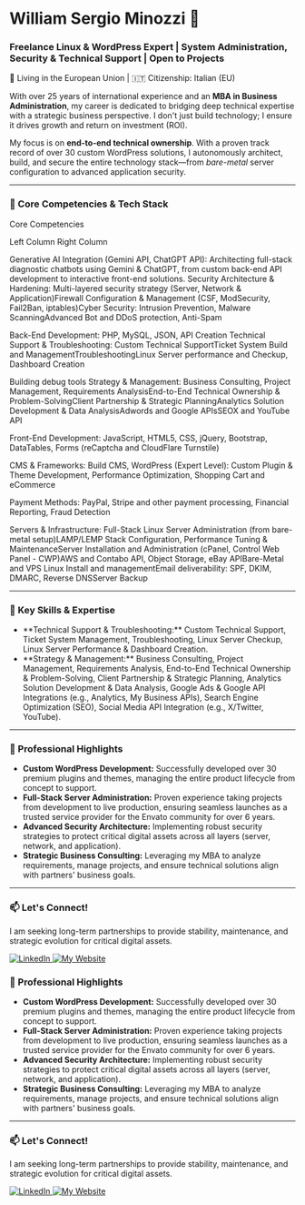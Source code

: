 # William Sergio Minozzi 👋
### Freelance Linux & WordPress Expert | System Administration, Security & Technical Support | Open to Projects 

<p align="left">
  📍 Living in the European Union | 🇮🇹 Citizenship: Italian (EU)
</p>

With over 25 years of international experience and an **MBA in Business Administration**, my career is dedicated to bridging deep technical expertise with a strategic business perspective. I don't just build technology; I ensure it drives growth and return on investment (ROI).

My focus is on **end-to-end technical ownership**. With a proven track record of over 30 custom WordPress solutions, I autonomously architect, build, and secure the entire technology stack—from *bare-metal* server configuration to advanced application security.

---

### 🚀 Core Competencies & Tech Stack

Core Competencies



Left Column
Right Column



Generative AI Integration (Gemini API, ChatGPT API): Architecting full-stack diagnostic chatbots using Gemini & ChatGPT, from custom back-end API development to interactive front-end solutions.
Security Architecture & Hardening: Multi-layered security strategy (Server, Network & Application)Firewall Configuration & Management (CSF, ModSecurity, Fail2Ban, iptables)Cyber Security: Intrusion Prevention, Malware ScanningAdvanced Bot and DDoS protection, Anti-Spam


Back-End Development: PHP, MySQL, JSON, API Creation
Technical Support & Troubleshooting: Custom Technical SupportTicket System Build and ManagementTroubleshootingLinux Server performance and Checkup, Dashboard Creation


Building debug tools
Strategy & Management: Business Consulting, Project Management, Requirements AnalysisEnd-to-End Technical Ownership & Problem-SolvingClient Partnership & Strategic PlanningAnalytics Solution Development & Data AnalysisAdwords and Google APIsSEOX and YouTube API


Front-End Development: JavaScript, HTML5, CSS, jQuery, Bootstrap, DataTables, Forms (reCaptcha and CloudFlare Turnstile)



CMS & Frameworks: Build CMS, WordPress (Expert Level): Custom Plugin & Theme Development, Performance Optimization, Shopping Cart and eCommerce



Payment Methods: PayPal, Stripe and other payment processing, Financial Reporting, Fraud Detection



Servers & Infrastructure: Full-Stack Linux Server Administration (from bare-metal setup)LAMP/LEMP Stack Configuration, Performance Tuning & MaintenanceServer Installation and Administration (cPanel, Control Web Panel - CWP)AWS and Contabo API, Object Storage, eBay APIBare-Metal and VPS Linux Install and managementEmail deliverability: SPF, DKIM, DMARC, Reverse DNSServer Backup



---

### 🌟 Key Skills & Expertise

<ul>
    <li>**Technical Support & Troubleshooting:** Custom Technical Support, Ticket System Management, Troubleshooting, Linux Server Checkup, Linux Server Performance & Dashboard Creation.</li>
    <li>**Strategy & Management:** Business Consulting, Project Management, Requirements Analysis, End-to-End Technical Ownership & Problem-Solving, Client Partnership & Strategic Planning, Analytics Solution Development & Data Analysis, Google Ads & Google API Integrations (e.g., Analytics, My Business APIs), Search Engine Optimization (SEO), Social Media API Integration (e.g., X/Twitter, YouTube).</li>
</ul>

---

### 🎯 Professional Highlights

-   **Custom WordPress Development:** Successfully developed over 30 premium plugins and themes, managing the entire product lifecycle from concept to support.
-   **Full-Stack Server Administration:** Proven experience taking projects from development to live production, ensuring seamless launches as a trusted service provider for the Envato community for over 6 years.
-   **Advanced Security Architecture:** Implementing robust security strategies to protect critical digital assets across all layers (server, network, and application).
-   **Strategic Business Consulting:** Leveraging my MBA to analyze requirements, manage projects, and ensure technical solutions align with partners' business goals.

---

### 📫 Let's Connect!

I am seeking long-term partnerships to provide stability, maintenance, and strategic evolution for critical digital assets.

<p>
<a href="https://www.linkedin.com/in/sergiominozzi/" target="_blank">
    <img src="https://img.shields.io/badge/LinkedIn-0077B5?style=for-the-badge&logo=linkedin&logoColor=white" alt="LinkedIn">
</a>

<a href="https://sergiominozzi.com" target="_blank">
    <img src="https://img.shields.io/badge/Website-4A90E2?style=for-the-badge&logo=firefox-browser&logoColor=white" alt="My Website">
</a>

</p>



### 🎯 Professional Highlights

-   **Custom WordPress Development:** Successfully developed over 30 premium plugins and themes, managing the entire product lifecycle from concept to support.
-   **Full-Stack Server Administration:** Proven experience taking projects from development to live production, ensuring seamless launches as a trusted service provider for the Envato community for over 6 years.
-   **Advanced Security Architecture:** Implementing robust security strategies to protect critical digital assets across all layers (server, network, and application).
-   **Strategic Business Consulting:** Leveraging my MBA to analyze requirements, manage projects, and ensure technical solutions align with partners' business goals.

---




### 📫 Let's Connect!

I am seeking long-term partnerships to provide stability, maintenance, and strategic evolution for critical digital assets.

<p>
  <!-- Link do LinkedIn -->
<a href="https://www.linkedin.com/in/sergiominozzi/" target="_blank">
  <img src="https://img.shields.io/badge/LinkedIn-0077B5?style=for-the-badge&logo=linkedin&logoColor=white" alt="LinkedIn">
</a>
<a href="https://sergiominozzi.com" target="_blank">
  <img src="https://img.shields.io/badge/Website-4A90E2?style=for-the-badge&logo=firefox-browser&logoColor=white" alt="My Website">
</a>
  

</p>



